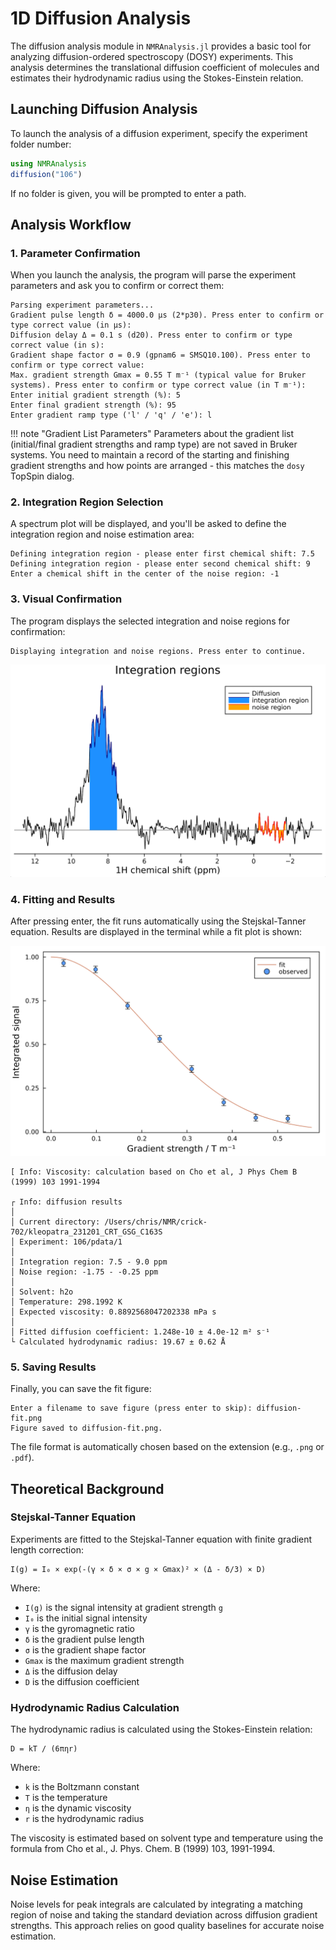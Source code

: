 # 1D Diffusion Analysis

The diffusion analysis module in `NMRAnalysis.jl` provides a basic tool for analyzing diffusion-ordered spectroscopy (DOSY) experiments. This analysis determines the translational diffusion coefficient of molecules and estimates their hydrodynamic radius using the Stokes-Einstein relation.

## Launching Diffusion Analysis

To launch the analysis of a diffusion experiment, specify the experiment folder number:

```julia
using NMRAnalysis
diffusion("106")
```

If no folder is given, you will be prompted to enter a path.

## Analysis Workflow

### 1. Parameter Confirmation

When you launch the analysis, the program will parse the experiment parameters and ask you to confirm or correct them:

```
Parsing experiment parameters...
Gradient pulse length δ = 4000.0 μs (2*p30). Press enter to confirm or type correct value (in μs): 
Diffusion delay Δ = 0.1 s (d20). Press enter to confirm or type correct value (in s): 
Gradient shape factor σ = 0.9 (gpnam6 = SMSQ10.100). Press enter to confirm or type correct value: 
Max. gradient strength Gmax = 0.55 T m⁻¹ (typical value for Bruker systems). Press enter to confirm or type correct value (in T m⁻¹): 
Enter initial gradient strength (%): 5
Enter final gradient strength (%): 95
Enter gradient ramp type ('l' / 'q' / 'e'): l
```

!!! note "Gradient List Parameters"
    Parameters about the gradient list (initial/final gradient strengths and ramp type) are not saved in Bruker systems. You need to maintain a record of the starting and finishing gradient strengths and how points are arranged - this matches the `dosy` TopSpin dialog.

### 2. Integration Region Selection

A spectrum plot will be displayed, and you'll be asked to define the integration region and noise estimation area:

```
Defining integration region - please enter first chemical shift: 7.5
Defining integration region - please enter second chemical shift: 9
Enter a chemical shift in the center of the noise region: -1
```

### 3. Visual Confirmation

The program displays the selected integration and noise regions for confirmation:

```
Displaying integration and noise regions. Press enter to continue.
```

![Integration and Noise Regions](../assets/diffusion-regions.png)

### 4. Fitting and Results

After pressing enter, the fit runs automatically using the Stejskal-Tanner equation. Results are displayed in the terminal while a fit plot is shown:

![Diffusion Fit](../assets/diffusion-fit.png)

```
[ Info: Viscosity: calculation based on Cho et al, J Phys Chem B (1999) 103 1991-1994

┌ Info: diffusion results
│ 
│ Current directory: /Users/chris/NMR/crick-702/kleopatra_231201_CRT_GSG_C163S
│ Experiment: 106/pdata/1
│ 
│ Integration region: 7.5 - 9.0 ppm
│ Noise region: -1.75 - -0.25 ppm
│ 
│ Solvent: h2o
│ Temperature: 298.1992 K
│ Expected viscosity: 0.8892568047202338 mPa s
│ 
│ Fitted diffusion coefficient: 1.248e-10 ± 4.0e-12 m² s⁻¹
└ Calculated hydrodynamic radius: 19.67 ± 0.62 Å
```

### 5. Saving Results

Finally, you can save the fit figure:

```
Enter a filename to save figure (press enter to skip): diffusion-fit.png
Figure saved to diffusion-fit.png.
```

The file format is automatically chosen based on the extension (e.g., `.png` or `.pdf`).

## Theoretical Background

### Stejskal-Tanner Equation

Experiments are fitted to the Stejskal-Tanner equation with finite gradient length correction:

```
I(g) = I₀ × exp(-(γ × δ × σ × g × Gmax)² × (Δ - δ/3) × D)
```

Where:
- `I(g)` is the signal intensity at gradient strength `g`
- `I₀` is the initial signal intensity
- `γ` is the gyromagnetic ratio
- `δ` is the gradient pulse length
- `σ` is the gradient shape factor
- `Gmax` is the maximum gradient strength
- `Δ` is the diffusion delay
- `D` is the diffusion coefficient

### Hydrodynamic Radius Calculation

The hydrodynamic radius is calculated using the Stokes-Einstein relation:

```
D = kT / (6πηr)
```

Where:
- `k` is the Boltzmann constant
- `T` is the temperature
- `η` is the dynamic viscosity
- `r` is the hydrodynamic radius

The viscosity is estimated based on solvent type and temperature using the formula from Cho et al., J. Phys. Chem. B (1999) 103, 1991-1994.

## Noise Estimation

Noise levels for peak integrals are calculated by integrating a matching region of noise and taking the standard deviation across diffusion gradient strengths. This approach relies on good quality baselines for accurate noise estimation.
